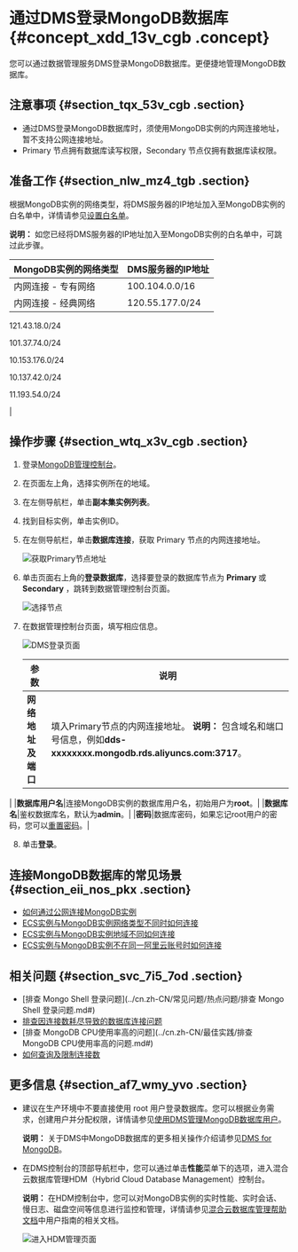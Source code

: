# 通过DMS登录MongoDB数据库 {#concept_xdd_13v_cgb .concept}

您可以通过数据管理服务DMS登录MongoDB数据库。更便捷地管理MongoDB数据库。

## 注意事项 {#section_tqx_53v_cgb .section}

-   通过DMS登录MongoDB数据库时，须使用MongoDB实例的内网连接地址，暂不支持公网连接地址。
-   Primary 节点拥有数据库读写权限，Secondary 节点仅拥有数据库读权限。

## 准备工作 {#section_nlw_mz4_tgb .section}

根据MongoDB实例的网络类型，将DMS服务器的IP地址加入至MongoDB实例的白名单中，详情请参见[设置白名单](cn.zh-CN/副本集快速入门/设置白名单.md#)。

**说明：** 如您已经将DMS服务器的IP地址加入至MongoDB实例的白名单中，可跳过此步骤。

|MongoDB实例的网络类型|DMS服务器的IP地址|
|:-------------|:----------|
|内网连接 - 专有网络|100.104.0.0/16|
|内网连接 - 经典网络| 120.55.177.0/24

 121.43.18.0/24

 101.37.74.0/24

 10.153.176.0/24

 10.137.42.0/24

 11.193.54.0/24

 |

## 操作步骤 {#section_wtq_x3v_cgb .section}

1.  登录[MongoDB管理控制台](https://mongodb.console.aliyun.com/)。
2.  在页面左上角，选择实例所在的地域。
3.  在左侧导航栏，单击**副本集实例列表**。
4.  找到目标实例，单击实例ID。
5.  在左侧导航栏，单击**数据库连接**，获取 Primary 节点的内网连接地址。

    ![获取Primary节点地址](http://static-aliyun-doc.oss-cn-hangzhou.aliyuncs.com/assets/img/6674/156878494834552_zh-CN.png)

6.  单击页面右上角的**登录数据库**，选择要登录的数据库节点为 **Primary** 或 **Secondary** ，跳转到数据管理控制台页面。

    ![选择节点](http://static-aliyun-doc.oss-cn-hangzhou.aliyuncs.com/assets/img/6674/156878494813329_zh-CN.png)

7.  在数据管理控制台页面，填写相应信息。

    ![DMS登录页面](http://static-aliyun-doc.oss-cn-hangzhou.aliyuncs.com/assets/img/23695/156878494813740_zh-CN.png)

    |参数|说明|
    |--|--|
    |**网络地址及端口**|填入Primary节点的内网连接地址。 **说明：** 包含域名和端口号信息，例如**dds-xxxxxxxx.mongodb.rds.aliyuncs.com:3717**。

 |
    |**数据库用户名**|连接MongoDB实例的数据库用户名，初始用户为**root**。|
    |**数据库名**|鉴权数据库名，默认为**admin**。|
    |**密码**|数据库密码，如果忘记root用户的密码，您可以[重置密码](../cn.zh-CN/单节点快速入门/设置密码.md#)。|

8.  单击**登录**。

## 连接MongoDB数据库的常见场景 {#section_eii_nos_pkx .section}

-   [如何通过公网连接MongoDB实例](../cn.zh-CN/用户指南/连接实例/如何通过公网连接MongoDB实例.md#)
-   [ECS实例与MongoDB实例网络类型不同时如何连接](../cn.zh-CN/用户指南/连接实例/ECS实例与MongoDB实例网络类型不同时如何连接.md#)
-   [ECS实例与MongoDB实例地域不同如何连接](../cn.zh-CN/用户指南/连接实例/ECS实例与MongoDB实例地域不同时如何连接.md#)
-   [ECS实例与MongoDB实例不在同一阿里云账号时如何连接](../cn.zh-CN/用户指南/连接实例/ECS实例与MongoDB实例不在同一阿里云账号时如何连接.md#)

## 相关问题 {#section_svc_7i5_7od .section}

-   [排查 Mongo Shell 登录问题](../cn.zh-CN/常见问题/热点问题/排查 Mongo Shell 登录问题.md#)
-   [排查因连接数耗尽导致的数据库连接问题](../cn.zh-CN/常见问题/热点问题/排查因连接数耗尽导致的数据库连接问题.md#)
-   [排查 MongoDB CPU使用率高的问题](../cn.zh-CN/最佳实践/排查MongoDB CPU使用率高的问题.md#)
-   [如何查询及限制连接数](../cn.zh-CN/常见问题/热点问题/如何查询及限制连接数.md#)

## 更多信息 {#section_af7_wmy_yvo .section}

-   建议在生产环境中不要直接使用 root 用户登录数据库。您可以根据业务需求，创建用户并分配权限，详情请参见[使用DMS管理MongoDB数据库用户](../cn.zh-CN/用户指南/账号管理/使用DMS管理MongoDB数据库用户.md#)。

    **说明：** 关于DMS中MongoDB数据库的更多相关操作介绍请参见[DMS for MongoDB](https://help.aliyun.com/document_detail/47683.html)。

-   在DMS控制台的顶部导航栏中，您可以通过单击**性能**菜单下的选项，进入混合云数据库管理HDM（Hybrid Cloud Database Management）控制台。

    **说明：** 在HDM控制台中，您可以对MongoDB实例的实时性能、实时会话、慢日志、磁盘空间等信息进行监控和管理，详情请参见[混合云数据库管理帮助文档](https://help.aliyun.com/product/63907.html)中用户指南的相关文档。

    ![进入HDM管理页面](http://static-aliyun-doc.oss-cn-hangzhou.aliyuncs.com/assets/img/23695/156878494847679_zh-CN.png)


